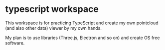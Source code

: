 # typescript workspace

This workspace is for practicing TypeScript and create my own pointcloud (and also other data) viewer by my own hands.

My plan is to use libraries (Three.js, Electron and so on) and create OS free software.